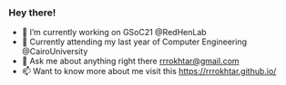 ### Hey there!
- 🔭 I’m currently working on GSoC21 @RedHenLab
- 🌱 Currently attending my last year of Computer Engineering @CairoUniversity 
- 💬 Ask me about anything right there rrrokhtar@gmail.com
- 📫 Want to know more about me visit this https://rrrokhtar.github.io/
<!--
👋
Here are some ideas to get you started:

- 🔭 I’m currently working on ...
- 🌱 I’m currently learning ...
- 👯 I’m looking to collaborate on ...
- 🤔 I’m looking for help with ...
- 💬 Ask me about ...
- 📫 How to reach me: ...
- 😄 Pronouns: ...
- ⚡ Fun fact: ...
![](https://komarev.com/ghpvc/?username=mohamed-mokhtar)

-->
